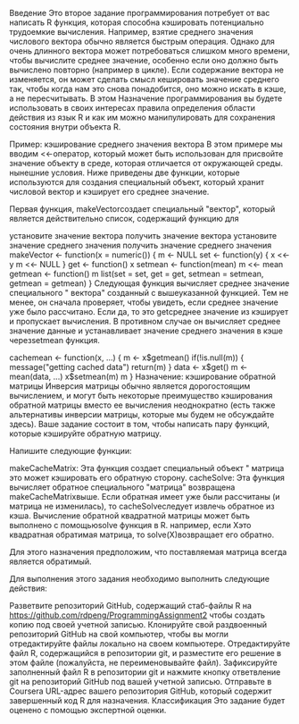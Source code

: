 Введение
Это второе задание программирования потребует от вас написать R функция, которая способна кэшировать потенциально трудоемкие вычисления. Например, взятие среднего значения числового вектора обычно является быстрым операция. Однако для очень длинного вектора может потребоваться слишком много времени, чтобы вычислите среднее значение, особенно если оно должно быть вычислено повторно (например в цикле). Если содержание вектора не изменяется, он может сделать смысл кешировать значение среднего так, чтобы когда нам это снова понадобится, оно можно искать в кэше, а не пересчитывать. В этом Назначение программирования вы будете использовать в своих интересах правила определения области действия из язык R и как им можно манипулировать для сохранения состояния внутри объекта R.

Пример: кэширование среднего значения вектора
В этом примере мы вводим <<-оператор, который может быть использован для присвойте значение объекту в среде, которая отличается от окружающей среды. нынешние условия. Ниже приведены две функции, которые используются для создания специальный объект, который хранит числовой вектор и кэширует его среднее значение.

Первая функция, makeVectorсоздает специальный "вектор", который является действительно список, содержащий функцию для

установите значение вектора
получить значение вектора
установите значение среднего значения
получить значение среднего значения
makeVector <- function(x = numeric()) {
        m <- NULL
        set <- function(y) {
                x <<- y
                m <<- NULL
        }
        get <- function() x
        setmean <- function(mean) m <<- mean
        getmean <- function() m
        list(set = set, get = get,
             setmean = setmean,
             getmean = getmean)
}
Следующая функция вычисляет среднее значение специального " вектора" созданный с вышеуказанной функцией. Тем не менее, он сначала проверяет, чтобы увидеть, если среднее значение уже было рассчитано. Если да, то это getсреднее значение из кэширует и пропускает вычисления. В противном случае он вычисляет среднее значение данные и устанавливает значение среднего значения в кэше черезsetmean функция.

cachemean <- function(x, ...) {
        m <- x$getmean()
        if(!is.null(m)) {
                message("getting cached data")
                return(m)
        }
        data <- x$get()
        m <- mean(data, ...)
        x$setmean(m)
        m
}
Назначение: кэширование обратной матрицы
Инверсия матрицы обычно является дорогостоящим вычислением, и могут быть некоторые преимущество кэширования обратной матрицы вместо ее вычисления неоднократно (есть также альтернативы инверсии матрицы, которые мы будем не обсуждайте здесь). Ваше задание состоит в том, чтобы написать пару функций, которые кэшируйте обратную матрицу.

Напишите следующие функции:

makeCacheMatrix: Эта функция создает специальный объект " матрица это может кэшировать его обратную сторону.
cacheSolve: Эта функция вычисляет обратное специального "матрица" возвращена makeCacheMatrixвыше. Если обратная имеет уже были рассчитаны (и матрица не изменилась), то cacheSolveследует извлечь обратное из кэша.
Вычисление обратной квадратной матрицы может быть выполнено с помощьюsolve функция в R. например, если Xэто квадратная обратимая матрица, то solve(X)возвращает его обратно.

Для этого назначения предположим, что поставляемая матрица всегда является обратимый.

Для выполнения этого задания необходимо выполнить следующие действия:

Разветвите репозиторий GitHub, содержащий стаб-файлы R на https://github.com/rdpeng/ProgrammingAssignment2 чтобы создать копию под своей учетной записью.
Клонируйте свой раздвоенный репозиторий GitHub на свой компьютер, чтобы вы могли отредактируйте файлы локально на своем компьютере.
Отредактируйте файл R, содержащийся в репозитории git, и разместите его решение в этом файле (пожалуйста, не переименовывайте файл).
Зафиксируйте заполненный файл R в репозитории git и нажмите кнопку ответвление git на репозиторий GitHub под вашей учетной записью.
Отправьте в Coursera URL-адрес вашего репозитория GitHub, который содержит завершенный код R для назначения.
Классификация
Это задание будет оценено с помощью экспертной оценки.
